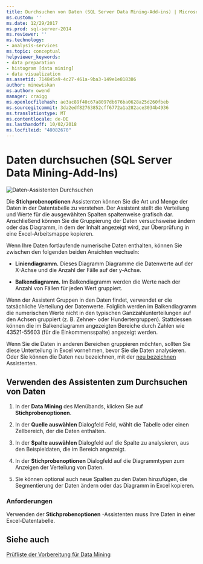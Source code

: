 ```yaml
---
title: Durchsuchen von Daten (SQL Server Data Mining-Add-ins) | Microsoft-Dokumentation
ms.custom: ''
ms.date: 12/29/2017
ms.prod: sql-server-2014
ms.reviewer: ''
ms.technology:
- analysis-services
ms.topic: conceptual
helpviewer_keywords:
- data preparation
- histogram [data mining]
- data visualization
ms.assetid: 714845a9-4c27-461a-9ba3-149e1e818386
author: minewiskan
ms.author: owend
manager: craigg
ms.openlocfilehash: ae3ac89f40c67a8097db676ba0628a25d260fbeb
ms.sourcegitcommit: 3da2edf82763852cff6772a1a282ace3034b4936
ms.translationtype: MT
ms.contentlocale: de-DE
ms.lasthandoff: 10/02/2018
ms.locfileid: "48082670"
---
```

# <a name="explore-data-sql-server-data-mining-add-ins"></a>Daten durchsuchen (SQL Server Data Mining-Add-Ins)
  ![Daten-Assistenten Durchsuchen](media/dmc-explore.gif "Durchsuchen von Daten-Assistenten")  
  
 Die **Stichprobenoptionen** Assistenten können Sie die Art und Menge der Daten in der Datentabelle zu verstehen. Der Assistent stellt die Verteilung und Werte für die ausgewählten Spalten spaltenweise grafisch dar. Anschließend können Sie die Gruppierung der Daten versuchsweise ändern oder das Diagramm, in dem der Inhalt angezeigt wird, zur Überprüfung in eine Excel-Arbeitsmappe kopieren.  
  
 Wenn Ihre Daten fortlaufende numerische Daten enthalten, können Sie zwischen den folgenden beiden Ansichten wechseln:  
  
-   **Liniendiagramm.** Dieses Diagramm Diagramme die Datenwerte auf der X-Achse und die Anzahl der Fälle auf der y-Achse.  
  
-   **Balkendiagramm.** Im Balkendiagramm werden die Werte nach der Anzahl von Fällen für jeden Wert gruppiert.  
  
 Wenn der Assistent Gruppen in den Daten findet, verwendet er die tatsächliche Verteilung der Datenwerte. Folglich werden im Balkendiagramm die numerischen Werte nicht in den typischen Ganzzahlunterteilungen auf den Achsen gruppiert (z. B. Zehner- oder Hundertergruppen). Stattdessen können die im Balkendiagramm angezeigten Bereiche durch Zahlen wie 43521-55603 (für die Einkommensspalte) angezeigt werden.  
  
 Wenn Sie die Daten in anderen Bereichen gruppieren möchten, sollten Sie diese Unterteilung in Excel vornehmen, bevor Sie die Daten analysieren. Oder Sie können die Daten neu bezeichnen, mit der [neu bezeichnen](relabel-sql-server-data-mining-add-ins.md) Assistenten.  
  
## <a name="using-the-explore-data-wizard"></a>Verwenden des Assistenten zum Durchsuchen von Daten  
  
1.  In der **Data Mining** des Menübands, klicken Sie auf **Stichprobenoptionen**.  
  
2.  In der **Quelle auswählen** Dialogfeld Feld, wählt die Tabelle oder einen Zellbereich, der die Daten enthalten.  
  
3.  In der **Spalte auswählen** Dialogfeld auf die Spalte zu analysieren, aus den Beispieldaten, die im Bereich angezeigt.  
  
4.  In der **Stichprobenoptionen** Dialogfeld auf die Diagrammtypen zum Anzeigen der Verteilung von Daten.  
  
5.  Sie können optional auch neue Spalten zu den Daten hinzufügen, die Segmentierung der Daten ändern oder das Diagramm in Excel kopieren.  
  
### <a name="requirements"></a>Anforderungen  
 Verwenden der **Stichprobenoptionen** -Assistenten muss Ihre Daten in einer Excel-Datentabelle.   
  
## <a name="see-also"></a>Siehe auch  
 [Prüfliste der Vorbereitung für Data Mining](checklist-of-preparation-for-data-mining.md)  
  
  
